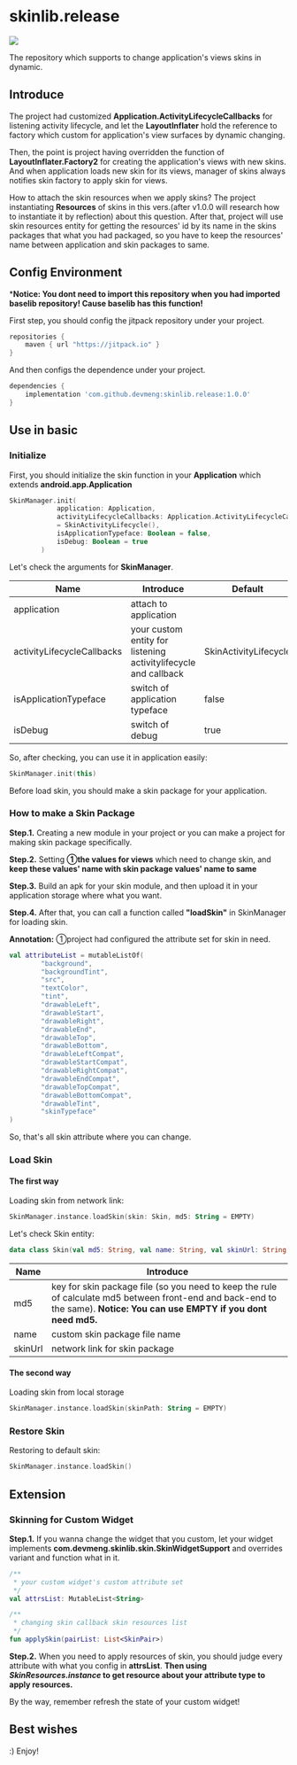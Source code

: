 # skinlib.release
[![](https://jitpack.io/v/devmeng/skinlib.release.svg)](https://jitpack.io/#devmeng/skinlib.release)

The repository which supports to change application's views skins in dynamic.

## Introduce

The project had customized **Application.ActivityLifecycleCallbacks** for listening activity lifecycle, and let the **LayoutInflater** hold the reference to factory which custom for application's view surfaces by dynamic changing. 

Then, the point is project having overridden the function of **LayoutInflater.Factory2** for creating the application's views with new skins. And when application loads new skin for its views, manager of skins always notifies skin factory to apply skin for views.

How to attach the skin resources when we apply skins? The project instantiating **Resources** of skins in this vers.(after v1.0.0 will research how to instantiate it by reflection) about this question. After that, project will use skin resources entity for getting the resources' id by its name in the skins packages that what you had packaged, so you have to keep the resources' name between application and skin packages to same.

## Config Environment

***Notice: You dont need to import this repository when you had imported baselib repository! Cause baselib has this function!**

First step, you should config the jitpack repository under your project.

```groovy
repositories {
    maven { url "https://jitpack.io" }
}
```

And then configs the dependence under your project.

```groovy
dependencies {
    implementation 'com.github.devmeng:skinlib.release:1.0.0'
}
```

## Use in basic

### Initialize

First, you should initialize the skin function in your **Application** which extends **android.app.Application**

```kotlin
SkinManager.init(
            application: Application,
            activityLifecycleCallbacks: Application.ActivityLifecycleCallbacks
            = SkinActivityLifecycle(),
            isApplicationTypeface: Boolean = false,
            isDebug: Boolean = true
        )
```

Let's check the arguments for **SkinManager**.

| Name                       | Introduce                                                    | Default               |
| -------------------------- | ------------------------------------------------------------ | --------------------- |
| application                | attach to application                                        |                       |
| activityLifecycleCallbacks | your custom entity for listening activitylifecycle and callback | SkinActivityLifecycle |
| isApplicationTypeface      | switch of application typeface                               | false                 |
| isDebug                    | switch of debug                                              | true                  |

So, after checking, you can use it in application easily:

```kotlin
SkinManager.init(this)
```

Before load skin, you should make a skin package for your application.

### How to make a Skin Package

**Step.1.** Creating a new module in your project or you can make a project for making skin package specifically.

**Step.2.** Setting **①the values for views** which need to change skin, and **keep these values' name with skin package values' name to same**

**Step.3.** Build an apk for your skin module, and then upload it in your application storage where what you want.

**Step.4.** After that, you can call a function called **"loadSkin"** in SkinManager for loading skin.

**Annotation:** ①project had configured the attribute set for skin in need.

```kotlin
val attributeList = mutableListOf(
        "background",
        "backgroundTint",
        "src",
        "textColor",
        "tint",
        "drawableLeft",
        "drawableStart",
        "drawableRight",
        "drawableEnd",
        "drawableTop",
        "drawableBottom",
        "drawableLeftCompat",
        "drawableStartCompat",
        "drawableRightCompat",
        "drawableEndCompat",
        "drawableTopCompat",
        "drawableBottomCompat",
        "drawableTint",
        "skinTypeface"
)
```

So, that's all skin attribute where you can change.

### Load Skin

#### The first way

Loading skin from network link:

```kotlin
SkinManager.instance.loadSkin(skin: Skin, md5: String = EMPTY)
```

Let's check Skin entity:

```kotlin
data class Skin(val md5: String, val name: String, val skinUrl: String)
```

| Name    | Introduce                                                    |
| ------- | ------------------------------------------------------------ |
| md5     | key for skin package file (so you need to keep the rule of calculate md5 between front-end and back-end to the same). **Notice: You can use EMPTY if you dont need md5.** |
| name    | custom skin package file name                                |
| skinUrl | network link for skin package                                |

#### The second way

Loading skin from local storage

```kotlin
SkinManager.instance.loadSkin(skinPath: String = EMPTY)
```

### Restore Skin

Restoring to default skin:

```kotlin
SkinManager.instance.loadSkin()
```

## Extension

### Skinning for Custom Widget

**Step.1.** If you wanna change the widget that you custom, let your widget implements **com.devmeng.skinlib.skin.SkinWidgetSupport** and overrides variant and function what in it.

```kotlin
/**
 * your custom widget's custom attribute set
 */
val attrsList: MutableList<String>

/**
 * changing skin callback skin resources list
 */
fun applySkin(pairList: List<SkinPair>)
```

**Step.2.** When you need to apply resources of skin, you should judge every attribute with what you config in **attrsList**. **Then using *SkinResources.instance* to get resource about your attribute type to apply resources.**

By the way, remember refresh the state of your custom widget!
## Best wishes

:) Enjoy!
